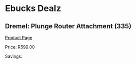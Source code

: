 
# Ebucks Dealz
## Dremel: Plunge Router Attachment (335)
[Product Page](https://www.ebucks.com/web/shop/productSelected.do?prodId=339411498&catId=717342768)

Price: R599.00

Savings: 


	